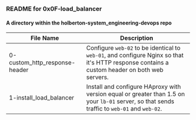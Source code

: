 ### README for 0x0F-load_balancer ###
#### A directory within the holberton-system_engineering-devops repo ####

| File Name | Description |
| --------- | ----------- |
| 0-custom_http_response-header | Configure `web-02` to be identical to `web-01`, and configure Nginx so that it's HTTP response contains a custom header on both web servers. |
| 1-install_load_balancer | Install and configure HAproxy with version equal or greater than 1.5 on your `lb-01` server, so that sends traffic to `web-01` and `web-02`. |
